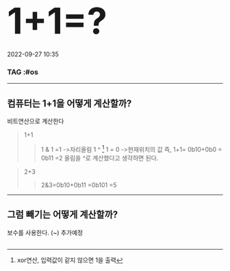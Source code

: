 # <span style="font-size:3em;">1+1=?</span>
2022-09-27 10:35
### TAG  :#os
---
## 컴퓨터는 1+1을 어떻게 계산할까?
비트연산으로 계산한다

>1+1
>>1 & 1 =1 ->자리올림
>>1 ^ [^1] 1 = 0 ->현재위치의 값
>>즉, 1+1= 0b10+0b0 = 0b11
>>=2
올림을 ^로 계산했다고 생각하면 된다.

>2+3
>>2&3=0b10+0b11
>>=0b101
>>=5
---
## 그럼 빼기는 어떻게 계산할까?
보수를 사용한다. (~)
추가예정
## 
[^1]: xor연산,  입력값이 같지 않으면 1을 출력
